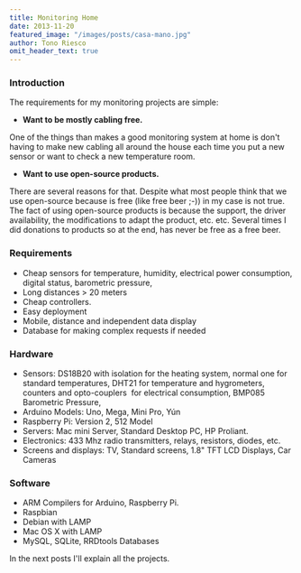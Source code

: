 ```yaml
---
title: Monitoring Home
date: 2013-11-20
featured_image: "/images/posts/casa-mano.jpg"
author: Tono Riesco
omit_header_text: true
---
```


### Introduction

The requirements for my monitoring projects are simple:

- **Want to be mostly cabling free.**

One of the things than makes a good monitoring system at home is don't having to make new cabling all around the house each time you put a new sensor or want to check a new temperature room.

- **Want to use open-source products.**

There are several reasons for that. Despite what most people think that we use open-source because is free (like free beer ;-)) in my case is not true. The fact of using open-source products is because the support, the driver availability, the modifications to adapt the product, etc. etc. Several times I did donations to products so at the end, has never be free as a free beer.

### Requirements

- Cheap sensors for temperature, humidity, electrical power consumption, digital status, barometric pressure,
- Long distances > 20 meters
- Cheap controllers.
- Easy deployment
- Mobile, distance and independent data display
- Database for making complex requests if needed

### Hardware

- Sensors: DS18B20 with isolation for the heating system, normal one for standard temperatures, DHT21 for temperature and hygrometers, counters and opto-couplers  for electrical consumption, BMP085 Barometric Pressure,
- Arduino Models: Uno, Mega, Mini Pro, Yún
- Raspberry Pi: Version 2, 512 Model
- Servers: Mac mini Server, Standard Desktop PC, HP Proliant.
- Electronics: 433 Mhz radio transmitters, relays, resistors, diodes, etc.
- Screens and displays: TV, Standard screens, 1.8" TFT LCD Displays, Car Cameras

### Software

- ARM Compilers for Arduino, Raspberry Pi.
- Raspbian
- Debian with LAMP
- Mac OS X with LAMP
- MySQL, SQLite, RRDtools Databases

In the next posts I'll explain all the projects.
